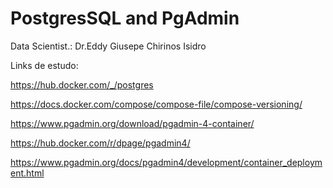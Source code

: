 # PostgresSQL and PgAdmin

Data Scientist.: Dr.Eddy Giusepe Chirinos Isidro


Links de estudo:

https://hub.docker.com/_/postgres

https://docs.docker.com/compose/compose-file/compose-versioning/

https://www.pgadmin.org/download/pgadmin-4-container/

https://hub.docker.com/r/dpage/pgadmin4/

https://www.pgadmin.org/docs/pgadmin4/development/container_deployment.html
